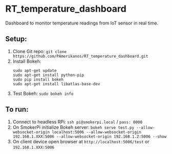 # RT_temperature_dashboard
Dashboard to monitor temperature readings from IoT sensor in real time.

## Setup:
1. Clone Git repo: `git clone https://github.com/PAmerikanos/RT_temperature_dashboard.git`
2. Install Bokeh: 
    ```
    sudo apt-get update
    sudo apt-get install python-pip
    sudo pip install bokeh
    sudo apt-get install libatlas-base-dev
    ```
3. Test Bokeh: `sudo bokeh info`


## To run:
1. Connect to headless RPi: `ssh pi@smokerpi.local` / `pass: 0000`
2. On SmokerPi initialize Bokeh server: `bokeh serve test.py --allow-websocket-origin localhost:5006 --allow-websocket-origin 192.168.1.XXX:5006 --allow-websocket-origin 192.168.1.2:5006 --show`
3. On client device open browser at `http://localhost:5006/test` or `192.168.1.XXX:5006`
